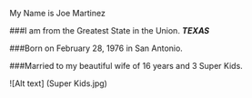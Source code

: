 My Name is Joe Martinez


###I am from the Greatest State in the Union. ***TEXAS***

###Born on February 28, 1976 in San Antonio.

###Married to my beautiful wife of 16 years and 3 Super Kids.

![Alt text] (Super Kids.jpg)

